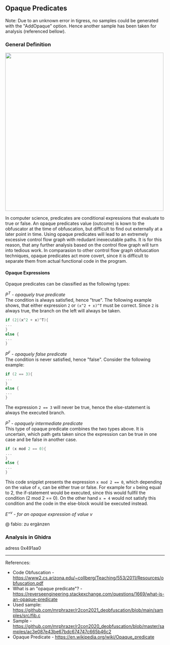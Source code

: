 ## Opaque Predicates
Note: Due to an unknown error in tigress, no samples could be generated with the "AddOpaque" option.
Hence another sample has been taken for analysis (referenced bellow).

### General Definition
<img src="https://github.com/OpaxIV/hslu_secproj/assets/93701325/e2deada6-8510-4e74-9c36-7e3dc723cee0" width="500"/>
<br/>

In computer science, predicates are conditional expressions that evaluate to true or false. An opaque predicates value (outcome) is kown to the obfuscator at the time of obfuscation, but difficult to find out externally at a later point in time. 
Using opaque predicates will lead to an extremely excessive control flow graph with redudant inexecutable paths.
It is for this reason, that any further analysis based on the control flow graph will turn into tedious work.
In comparasion to other control flow graph obfuscation techniques, opaque predicates act more covert, since it is difficult to separate them from actual functional code in the program.

#### Opaque Expressions
Opaque predicates can be classified as the following types:

_P<sup>T</sup> - opaquely true predicate_ <br>
The condition is always satisfied, hence "true". The following example shows, that either expression `2` or `(x^2 + x)^T` must be correct. Since `2` is always true, the branch on the left will always be taken.
```C
if (2|(x^2 + x)^T){
...
}
else {
...
}
```


_P<sup>F</sup> - opaquely false predicate_ <br>
The condition is never satisfied, hence "false".
Consider the following example:
```C
if (2 == 3){
...
}
else {
...
}
```
The expression `2 == 3` will never be true, hence the else-statement is always the executed branch.


_P<sup>?</sup> - opaquely intermediate predicate_ <br>
This type of opaque predicate combines the two types above. It is uncertain, which path gets taken since the expression can be true in one case and be false in another case.
```C
if (x mod 2 == 0){
...
}
else {
...
}
```
This code snipplet presents the expression `x mod 2 == 0`, which depending on the value of `x`, can be either true or false.
For example for `x` being equal to 2, the if-statement would be executed, since this would fullfil the condition (2 mod 2 == 0).
On the other hand `x = 4` would not satisfy this condition and the code in the else-block would be executed instead. 


_E<sup>=v</sup> - for an opaque expression of value v_ <br>

@ fabio: zu ergänzen


### Analysis in Ghidra

adress 0x491aa0

---
References:
- Code Obfuscation - https://www2.cs.arizona.edu/~collberg/Teaching/553/2011/Resources/obfuscation.pdf
- What is an "opaque predicate"? - https://reverseengineering.stackexchange.com/questions/1669/what-is-an-opaque-predicate
- Used sample: https://github.com/mrphrazer/r2con2021_deobfuscation/blob/main/samples/src/fib.c
- Sample - https://github.com/mrphrazer/r2con2020_deobfuscation/blob/master/samples/ac3e087e43be67bdc674747c665b46c2
- Opaque Predicate - https://en.wikipedia.org/wiki/Opaque_predicate
